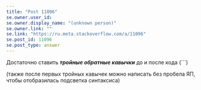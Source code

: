 ```yaml
---
title: "Post 11096"
se.owner.user_id: 
se.owner.display_name: "(unknown person)"
se.owner.link: ""
se.link: "https://ru.meta.stackoverflow.com/a/11096"
se.post_id: 11096
se.post_type: answer
---
```

<p>Достаточно ставить <em><strong>тройные обратные кавычки</strong></em> до и после кода (```)</p>
<p>(также после первых тройных кавычек можно написать без пробела ЯП, чтобы отобразилась подсветка синтаксиса)</p>
